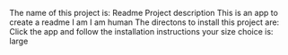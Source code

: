 The name of this project is: Readme
Project description This is an app to create a readme
I am I am human
The directons to install this project are: Click the app and follow the installation instructions
your size choice is: large